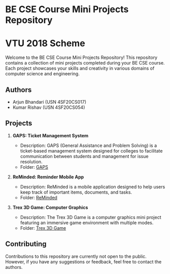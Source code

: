 # BE CSE Course Mini Projects Repository
# VTU 2018 Scheme

Welcome to the BE CSE Course Mini Projects Repository! This repository contains a collection of mini projects completed during your BE CSE course. Each project showcases your skills and creativity in various domains of computer science and engineering.

## Authors

- Arjun Bhandari (USN 4SF20CS017)
- Kumar Rishav (USN 4SF20CS054)

## Projects

1. **GAPS: Ticket Management System**
   - Description: GAPS (General Assistance and Problem Solving) is a ticket-based management system designed for colleges to facilitate communication between students and management for issue resolution.
   - Folder: [GAPS](/projects/gaps)

2. **ReMinded: Reminder Mobile App**
   - Description: ReMinded is a mobile application designed to help users keep track of important items, documents, and tasks.
   - Folder: [ReMinded](/projects/reminded)

3. **Trex 3D Game: Computer Graphics**
   - Description: The Trex 3D Game is a computer graphics mini project featuring an immersive game environment with multiple modes.
   - Folder: [Trex 3D Game](/projects/trex-3d-game)

## Contributing

Contributions to this repository are currently not open to the public. However, if you have any suggestions or feedback, feel free to contact the authors.
